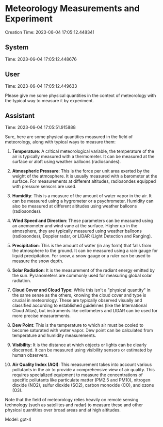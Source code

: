 # Meteorology Measurements and Experiment

Creation Time: 2023-06-04 17:05:12.448341

## System

Time: 2023-06-04 17:05:12.448676



## User

Time: 2023-06-04 17:05:12.449633

Please give me some physical quantities in the context of meteorology with the typical way to measure it by experiment.

## Assistant

Time: 2023-06-04 17:05:51.915888

Sure, here are some physical quantities measured in the field of meteorology, along with typical ways to measure them:

1. **Temperature**: A critical meteorological variable, the temperature of the air is typically measured with a thermometer. It can be measured at the surface or aloft using weather balloons (radiosondes).

2. **Atmospheric Pressure**: This is the force per unit area exerted by the weight of the atmosphere. It is usually measured with a barometer at the surface. For measurements at different altitudes, radiosondes equipped with pressure sensors are used.

3. **Humidity**: This is a measure of the amount of water vapor in the air. It can be measured using a hygrometer or a psychrometer. Humidity can also be measured at different altitudes using weather balloons (radiosondes).

4. **Wind Speed and Direction**: These parameters can be measured using an anemometer and wind vane at the surface. Higher up in the atmosphere, they are typically measured using weather balloons (radiosondes), Doppler radar, or LIDAR (Light Detection and Ranging).

5. **Precipitation**: This is the amount of water (in any form) that falls from the atmosphere to the ground. It can be measured using a rain gauge for liquid precipitation. For snow, a snow gauge or a ruler can be used to measure the snow depth.

6. **Solar Radiation**: It is the measurement of the radiant energy emitted by the sun. Pyranometers are commonly used for measuring global solar radiation.

7. **Cloud Cover and Cloud Type**: While this isn't a "physical quantity" in the same sense as the others, knowing the cloud cover and type is crucial in meteorology. These are typically observed visually and classified according to established guidelines (like the International Cloud Atlas), but instruments like ceilometers and LIDAR can be used for more precise measurements.

8. **Dew Point**: This is the temperature to which air must be cooled to become saturated with water vapor. Dew point can be calculated from temperature and humidity measurements.

9. **Visibility**: It is the distance at which objects or lights can be clearly discerned. It can be measured using visibility sensors or estimated by human observers.

10. **Air Quality Index (AQI)**: This measurement takes into account various pollutants in the air to provide a comprehensive view of air quality. This requires specialized equipment to measure the concentrations of specific pollutants like particulate matter (PM2.5 and PM10), nitrogen dioxide (NO2), sulfur dioxide (SO2), carbon monoxide (CO), and ozone (O3).

Note that the field of meteorology relies heavily on remote sensing technology (such as satellites and radar) to measure these and other physical quantities over broad areas and at high altitudes.

Model: gpt-4